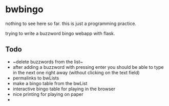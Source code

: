 # bwbingo
nothing to see here so far.
this is just a programming practice.

trying to write a buzzword bingo webapp with flask.

## Todo
 * ~delete buzzwords from the list~
 * after adding a buzzword with pressing enter you should be able to type in the next one right away (without clicking on the text field)
 * permalinks to bwLists
 * make a bingo table from the bwList
 * interactive bingo table for playing in the browser
 * nice printing for playing on paper
 * 

